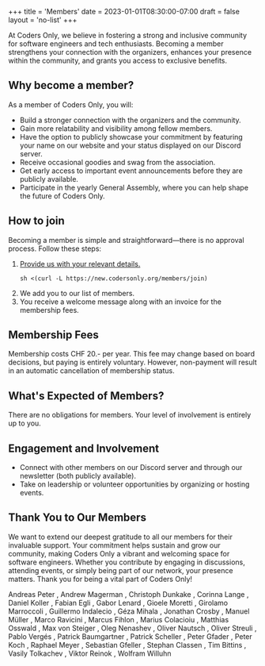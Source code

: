 +++
title = 'Members'
date = 2023-01-01T08:30:00-07:00
draft = false
layout = 'no-list'
+++

At Coders Only, we believe in fostering a strong and inclusive community for
software engineers and tech enthusiasts. Becoming a member strengthens your
connection with the organizers, enhances your presence within the community,
and grants you access to exclusive benefits.

## Why become a member?

As a member of Coders Only, you will:
- Build a stronger connection with the organizers and the community.
- Gain more relatability and visibility among fellow members.
- Have the option to publicly showcase your commitment by featuring your name
  on our website and your status displayed on our Discord server.
- Receive occasional goodies and swag from the association.
- Get early access to important event announcements before they are publicly
  available.
- Participate in the yearly General Assembly, where you can help shape the
  future of Coders Only.

## How to join

Becoming a member is simple and straightforward—there is no approval process.
Follow these steps:

1. [Provide us with your relevant details.](register)
   ```shell
   sh <(curl -L https://new.codersonly.org/members/join)
   ```
2. We add you to our list of members.
3. You receive a welcome message along with an invoice for the membership fees.

## Membership Fees

Membership costs CHF 20.- per year. This fee may change based on board
decisions, but paying is entirely voluntary. However, non-payment will result
in an automatic cancellation of membership status.

## What's Expected of Members?

There are no obligations for members. Your level of involvement is entirely up
to you.

## Engagement and Involvement

- Connect with other members on our Discord server and through our newsletter
  (both publicly available).
- Take on leadership or volunteer opportunities by organizing or hosting
  events.

## Thank You to Our Members

We want to extend our deepest gratitude to all our members for their invaluable
support. Your commitment helps sustain and grow our community, making Coders
Only a vibrant and welcoming space for software engineers. Whether you
contribute by engaging in discussions, attending events, or simply being part
of our network, your presence matters. Thank you for being a vital part of
Coders Only!

Andreas Peter
, Andrew Magerman
, Christoph Dunkake
, Corinna Lange
, Daniel Koller
, Fabian Egli
, Gabor Lenard
, Gioele Moretti
, Girolamo Marroccoli
, Guillermo Indalecio
, Géza Mihala
, Jonathan Crosby
, Manuel Müller
, Marco Ravicini
, Marcus Fihlon
, Marius Colacioiu
, Matthias Osswald
, Max von Steiger
, Oleg Nenashev
, Oliver Nautsch
, Oliver Streuli
, Pablo Vergés
, Patrick Baumgartner
, Patrick Scheller
, Peter Gfader
, Peter Koch
, Raphael Meyer
, Sebastian Gfeller
, Stephan Classen
, Tim Bittins
, Vasily Tolkachev
, Viktor Reinok
, Wolfram Willuhn

